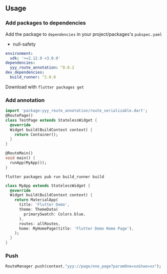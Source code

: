 ## Usage

### Add packages to dependencies

Add the package to `dependencies` in your project/packages's `pubspec.yaml`

*  null-safety

``` yaml
environment:
  sdk: '>=2.12.0 <3.0.0'
dependencies:
  yyy_route_annotation: ^0.0.2
dev_dependencies:
  build_runner: ^2.0.0
``` 

Download with `flutter packages get`

### Add annotation

```dart
import 'package:yyy_route_annotation/route_serializable.dart';
@RoutePage()
class TestPage extends StatelessWidget {
  @override
  Widget build(BuildContext context) {
    return Container();
  }
}

@RouteMain()
void main() {
  runApp(MyApp());
}

```

```
flutter packages pub run build_runner build
```

```dart
class MyApp extends StatelessWidget {
  @override
  Widget build(BuildContext context) {
    return MaterialApp(
      title: 'Flutter Demo',
      theme: ThemeData(
        primarySwatch: Colors.blue,
      ),
      routes: allRoutes,
      home: MyHomePage(title: 'Flutter Demo Home Page'),
    );
  }
}
```
### Push
```dart
RouteManager.push(context,"yyy://page/one_page?paramOne=xx&two=xx");
```
